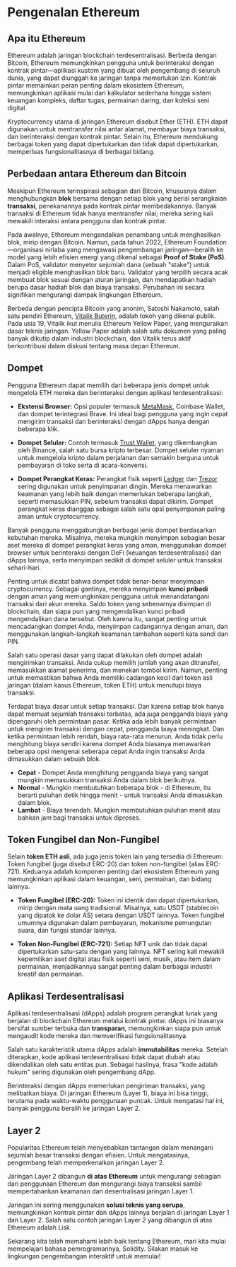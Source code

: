 # Pengenalan Ethereum

## Apa itu Ethereum

Ethereum adalah jaringan blockchain terdesentralisasi. Berbeda dengan Bitcoin, Ethereum memungkinkan pengguna untuk berinteraksi dengan kontrak pintar—aplikasi kustom yang dibuat oleh pengembang di seluruh dunia, yang dapat diunggah ke jaringan tanpa memerlukan izin. Kontrak pintar memainkan peran penting dalam ekosistem Ethereum, memungkinkan aplikasi mulai dari kalkulator sederhana hingga sistem keuangan kompleks, daftar tugas, permainan daring, dan koleksi seni digital.

Kryptocurrency utama di jaringan Ethereum disebut Ether (ETH). ETH dapat digunakan untuk mentransfer nilai antar alamat, membayar biaya transaksi, dan berinteraksi dengan kontrak pintar. Selain itu, Ethereum mendukung berbagai token yang dapat dipertukarkan dan tidak dapat dipertukarkan, memperluas fungsionalitasnya di berbagai bidang.

## Perbedaan antara Ethereum dan Bitcoin

Meskipun Ethereum terinspirasi sebagian dari Bitcoin, khususnya dalam menghubungkan **blok** bersama dengan setiap blok yang berisi serangkaian **transaksi**, penekanannya pada kontrak pintar membedakannya. Banyak transaksi di Ethereum tidak hanya mentransfer nilai; mereka sering kali mewakili interaksi antara pengguna dan kontrak pintar.

Pada awalnya, Ethereum mengandalkan penambang untuk menghasilkan blok, mirip dengan Bitcoin. Namun, pada tahun 2022, Ethereum Foundation—organisasi nirlaba yang mengawasi pengembangan jaringan—beralih ke model yang lebih efisien energi yang dikenal sebagai **Proof of Stake (PoS)**. Dalam PoS, validator menyetor sejumlah dana (sebuah "stake") untuk menjadi eligible menghasilkan blok baru. Validator yang terpilih secara acak membuat blok sesuai dengan aturan jaringan, dan mendapatkan hadiah berupa dasar hadiah blok dan biaya transaksi. Perubahan ini secara signifikan mengurangi dampak lingkungan Ethereum.

Berbeda dengan pencipta Bitcoin yang anonim, Satoshi Nakamoto, salah satu pendiri Ethereum, [Vitalik Buterin](https://en.wikipedia.org/wiki/Vitalik_Buterin), adalah tokoh yang dikenal publik. Pada usia 19, Vitalik ikut menulis Ethereum Yellow Paper, yang menguraikan dasar teknis jaringan. Yellow Paper adalah salah satu dokumen yang paling banyak dikutip dalam industri blockchain, dan Vitalik terus aktif berkontribusi dalam diskusi tentang masa depan Ethereum.

## Dompet

Pengguna Ethereum dapat memilih dari beberapa jenis dompet untuk mengelola ETH mereka dan berinteraksi dengan aplikasi terdesentralisasi:

- **Ekstensi Browser:** Opsi populer termasuk [MetaMask](https://metamask.io/), Coinbase Wallet, dan dompet terintegrasi Brave. Ini ideal bagi pengguna yang ingin cepat mengirim transaksi dan berinteraksi dengan dApps hanya dengan beberapa klik.

- **Dompet Seluler:** Contoh termasuk [Trust Wallet](https://trustwallet.com/), yang dikembangkan oleh Binance, salah satu bursa kripto terbesar. Dompet seluler nyaman untuk mengelola kripto dalam perjalanan dan semakin berguna untuk pembayaran di toko serta di acara-konvensi.

- **Dompet Perangkat Keras:** Perangkat fisik seperti [Ledger](https://www.ledger.com/) dan [Trezor](https://trezor.io/) sering digunakan untuk penyimpanan dingin. Mereka menawarkan keamanan yang lebih baik dengan memerlukan beberapa langkah, seperti memasukkan PIN, sebelum transaksi dapat dikirim. Dompet perangkat keras dianggap sebagai salah satu opsi penyimpanan paling aman untuk cryptocurrency.

Banyak pengguna menggabungkan berbagai jenis dompet berdasarkan kebutuhan mereka. Misalnya, mereka mungkin menyimpan sebagian besar aset mereka di dompet perangkat keras yang aman, menggunakan dompet browser untuk berinteraksi dengan DeFi (keuangan terdesentralisasi) dan dApps lainnya, serta menyimpan sedikit di dompet seluler untuk transaksi sehari-hari.

Penting untuk dicatat bahwa dompet tidak benar-benar menyimpan cryptocurrency. Sebagai gantinya, mereka menyimpan **kunci pribadi** dengan aman yang memungkinkan pengguna untuk menandatangani transaksi dari akun mereka. Saldo token yang sebenarnya disimpan di blockchain, dan siapa pun yang mengendalikan kunci pribadi mengendalikan dana tersebut. Oleh karena itu, sangat penting untuk mencadangkan dompet Anda, menyimpan cadangannya dengan aman, dan menggunakan langkah-langkah keamanan tambahan seperti kata sandi dan PIN.

Salah satu operasi dasar yang dapat dilakukan oleh dompet adalah mengirimkan transaksi. Anda cukup memilih jumlah yang akan ditransfer, memasukkan alamat penerima, dan menekan tombol kirim. Namun, penting untuk memastikan bahwa Anda memiliki cadangan kecil dari token asli jaringan (dalam kasus Ethereum, token ETH) untuk menutupi biaya transaksi.

Terdapat biaya dasar untuk setiap transaksi. Dan karena setiap blok hanya dapat memuat sejumlah transaksi terbatas, ada juga pengganda biaya yang dipengaruhi oleh permintaan pasar. Ketika ada lebih banyak permintaan untuk mengirim transaksi dengan cepat, pengganda biaya meningkat. Dan ketika permintaan lebih rendah, biaya rata-rata menurun. Anda tidak perlu menghitung biaya sendiri karena dompet Anda biasanya menawarkan beberapa opsi mengenai seberapa cepat Anda ingin transaksi Anda dimasukkan dalam sebuah blok.
- **Cepat** - Dompet Anda menghitung pengganda biaya yang sangat mungkin memasukkan transaksi Anda dalam blok berikutnya.
- **Normal** - Mungkin membutuhkan beberapa blok - di Ethereum, itu berarti puluhan detik hingga menit - untuk transaksi Anda dimasukkan dalam blok.
- **Lambat** - Biaya terendah. Mungkin membutuhkan puluhan menit atau bahkan jam bagi transaksi untuk diproses.

## Token Fungibel dan Non-Fungibel

Selain **token ETH asli**, ada juga jenis token lain yang tersedia di Ethereum: Token fungibel (juga disebut ERC-20) dan token non-fungibel (alias ERC-721). Keduanya adalah komponen penting dari ekosistem Ethereum yang memungkinkan aplikasi dalam keuangan, seni, permainan, dan bidang lainnya.

- **Token Fungibel (ERC-20):** Token ini identik dan dapat dipertukarkan, mirip dengan mata uang tradisional. Misalnya, satu USDT (stablecoin yang dipatok ke dolar AS) setara dengan USDT lainnya. Token fungibel umumnya digunakan dalam pembayaran, mekanisme pemungutan suara, dan fungsi standar lainnya.

- **Token Non-Fungibel (ERC-721):** Setiap NFT unik dan tidak dapat dipertukarkan satu-satu dengan yang lainnya. NFT sering kali mewakili kepemilikan aset digital atau fisik seperti seni, musik, atau item dalam permainan, menjadikannya sangat penting dalam berbagai industri kreatif dan permainan.

## Aplikasi Terdesentralisasi

Aplikasi terdesentralisasi (dApps) adalah program perangkat lunak yang berjalan di blockchain Ethereum melalui kontrak pintar. dApps ini biasanya bersifat sumber terbuka dan **transparan**, memungkinkan siapa pun untuk mengaudit kode mereka dan memverifikasi fungsionalitasnya.

Salah satu karakteristik utama dApps adalah **immutabilitas** mereka. Setelah diterapkan, kode aplikasi terdesentralisasi tidak dapat diubah atau dikendalikan oleh satu entitas pun. Sebagai hasilnya, frasa "kode adalah hukum" sering digunakan oleh pengembang dApp.

Berinteraksi dengan dApps memerlukan pengiriman transaksi, yang melibatkan biaya. Di jaringan Ethereum (Layer 1), biaya ini bisa tinggi, terutama pada waktu-waktu penggunaan puncak. Untuk mengatasi hal ini, banyak pengguna beralih ke jaringan Layer 2.

## Layer 2

Popularitas Ethereum telah menyebabkan tantangan dalam menangani sejumlah besar transaksi dengan efisien. Untuk mengatasinya, pengembang telah memperkenalkan jaringan Layer 2.

Jaringan Layer 2 dibangun **di atas Ethereum** untuk mengurangi sebagian dari penggunaan Ethereum dan mengurangi biaya transaksi sambil mempertahankan keamanan dan desentralisasi jaringan Layer 1.

Jaringan ini sering menggunakan **solusi teknis yang serupa**, memungkinkan kontrak pintar dan dApps lainnya berjalan di jaringan Layer 1 dan Layer 2. Salah satu contoh jaringan Layer 2 yang dibangun di atas Ethereum adalah Lisk.

Sekarang kita telah memahami lebih baik tentang Ethereum, mari kita mulai mempelajari bahasa pemrogramannya, Solidity. Silakan masuk ke lingkungan pengembangan interaktif untuk memulai!
